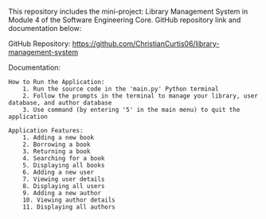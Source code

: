 This repository includes the mini-project: Library Management System in Module 4 of the Software Engineering Core. GitHub repository link and documentation below:

GitHub Repository: https://github.com/ChristianCurtis06/library-management-system

Documentation:

    How to Run the Application:
        1. Run the source code in the 'main.py' Python terminal
        2. Follow the prompts in the terminal to manage your library, user database, and author database
        3. Use command (by entering '5' in the main menu) to quit the application

    Application Features:
        1. Adding a new book
        2. Borrowing a book
        3. Returning a book
        4. Searching for a book
        5. Displaying all books
        6. Adding a new user
        7. Viewing user details
        8. Displaying all users
        9. Adding a new author
        10. Viewing author details
        11. Displaying all authors
